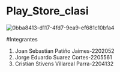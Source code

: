 # Play_Store_clasi
![0bba8413-d117-4fd7-9ea9-ef681c10bfa4](https://github.com/Jspj1011/Play_Store_clasi/assets/131670275/222438eb-6a00-492e-bfb7-279ba3daa021)

#Integrantes
1. Joan Sebastian Patiño Jaimes-2202052
2. Jorge Eduardo Suarez Cortes-2205561
3. Cristian Stivens Villareal Parra-2204132

